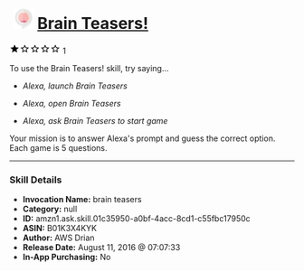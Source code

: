 # &nbsp;<img src="skill_icon" alt="Brain Teasers! icon" width="36"> [Brain Teasers!](http://alexa.amazon.com/#skills/amzn1.ask.skill.01c35950-a0bf-4acc-8cd1-c55fbc17950c)
![1 stars](../../images/ic_star_black_18dp_1x.png)![1 stars](../../images/ic_star_border_black_18dp_1x.png)![1 stars](../../images/ic_star_border_black_18dp_1x.png)![1 stars](../../images/ic_star_border_black_18dp_1x.png)![1 stars](../../images/ic_star_border_black_18dp_1x.png) 1

To use the Brain Teasers! skill, try saying...

* *Alexa, launch Brain Teasers*

* *Alexa, open Brain Teasers*

* *Alexa, ask Brain Teasers to start game*

Your mission is to answer Alexa's prompt and guess the correct option. Each game is 5 questions.

***

### Skill Details

* **Invocation Name:** brain teasers
* **Category:** null
* **ID:** amzn1.ask.skill.01c35950-a0bf-4acc-8cd1-c55fbc17950c
* **ASIN:** B01K3X4KYK
* **Author:** AWS Drian
* **Release Date:** August 11, 2016 @ 07:07:33
* **In-App Purchasing:** No
